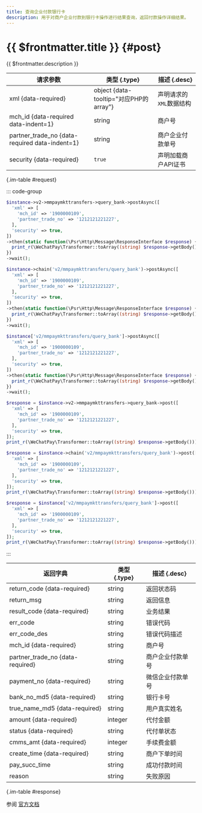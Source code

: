 ```yaml
---
title: 查询企业付款银行卡
description: 用于对商户企业付款到银行卡操作进行结果查询，返回付款操作详细结果。
---
```


# {{ $frontmatter.title }} {#post}

{{ $frontmatter.description }}

| 请求参数 | 类型 {.type} | 描述 {.desc}
| --- | --- | ---
| xml {data-required} | object {data-tooltip="对应PHP的array"} | 声明请求的`XML`数据结构
| mch_id {data-required data-indent=1} | string | 商户号
| partner_trade_no {data-required data-indent=1} | string | 商户企业付款单号
| security {data-required} | `true` | 声明加载商户API证书

{.im-table #request}

::: code-group

```php [异步纯链式]
$instance->v2->mmpaymkttransfers->query_bank->postAsync([
  'xml' => [
    'mch_id' => '1900000109',
    'partner_trade_no' => '1212121221227',
  ],
  'security' => true,
])
->then(static function(\Psr\Http\Message\ResponseInterface $response) {
  print_r(\WeChatPay\Transformer::toArray((string) $response->getBody()));
})
->wait();
```

```php [异步声明式]
$instance->chain('v2/mmpaymkttransfers/query_bank')->postAsync([
  'xml' => [
    'mch_id' => '1900000109',
    'partner_trade_no' => '1212121221227',
  ],
  'security' => true,
])
->then(static function(\Psr\Http\Message\ResponseInterface $response) {
  print_r(\WeChatPay\Transformer::toArray((string) $response->getBody()));
})
->wait();
```

```php [异步属性式]
$instance['v2/mmpaymkttransfers/query_bank']->postAsync([
  'xml' => [
    'mch_id' => '1900000109',
    'partner_trade_no' => '1212121221227',
  ],
  'security' => true,
])
->then(static function(\Psr\Http\Message\ResponseInterface $response) {
  print_r(\WeChatPay\Transformer::toArray((string) $response->getBody()));
})
->wait();
```

```php [同步纯链式]
$response = $instance->v2->mmpaymkttransfers->query_bank->post([
  'xml' => [
    'mch_id' => '1900000109',
    'partner_trade_no' => '1212121221227',
  ],
  'security' => true,
]);
print_r(\WeChatPay\Transformer::toArray((string) $response->getBody()));
```

```php [同步声明式]
$response = $instance->chain('v2/mmpaymkttransfers/query_bank')->post([
  'xml' => [
    'mch_id' => '1900000109',
    'partner_trade_no' => '1212121221227',
  ],
  'security' => true,
]);
print_r(\WeChatPay\Transformer::toArray((string) $response->getBody()));
```

```php [同步属性式]
$response = $instance['v2/mmpaymkttransfers/query_bank']->post([
  'xml' => [
    'mch_id' => '1900000109',
    'partner_trade_no' => '1212121221227',
  ],
  'security' => true,
]);
print_r(\WeChatPay\Transformer::toArray((string) $response->getBody()));
```

:::

| 返回字典 | 类型 {.type} | 描述 {.desc}
| --- | --- | ---
| return_code {data-required}| string | 返回状态码
| return_msg | string | 返回信息
| result_code {data-required}| string | 业务结果
| err_code | string | 错误代码
| err_code_des | string | 错误代码描述
| mch_id {data-required}| string | 商户号
| partner_trade_no {data-required}| string | 商户企业付款单号
| payment_no {data-required}| string | 微信企业付款单号
| bank_no_md5 {data-required}| string | 银行卡号
| true_name_md5 {data-required}| string | 用户真实姓名
| amount {data-required}| integer | 代付金额
| status {data-required}| string | 代付单状态
| cmms_amt {data-required}| integer | 手续费金额
| create_time {data-required}| string | 商户下单时间
| pay_succ_time | string | 成功付款时间
| reason | string | 失败原因

{.im-table #response}

参阅 [官方文档](https://pay.weixin.qq.com/wiki/doc/api/tools/mch_pay.php?chapter=24_3)
